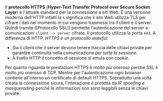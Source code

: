 Il **protocollo HTTPS** (**Hyper-Text Transfer Protocol over Secure Socket Layer**) è l'attuale standard per la connessione a siti Web.
È una versione moderna dell'HTTP infatti la `s` significa che il sito Web utilizza TLS per cifrare i dati nel momento in cui vengono trasmessi tra il client e il server.
Quindi tramite [[Protocollo SSL]] permette l'autenticazione del server e comunicazioni `client -> server` cifrate.
Il protocollo utilizza la porta `443`.
A differenza di HTTP, *HTTPS è un protocollo stateful*:
- Sia il client che il server devono tenere traccia delle chiavi private per garantire continuità nella comunicazione per *tutta la sessione*.
- A livello HTTP il concetto di sessione si emula con *cookie*.

Per quanto riguarda le prestazioni HTTPS è *molto più oneroso* perché SSL è molto più oneroso di TCP.
Mentre per l'autenticazione ogni browser contiene all'interno un certificato di default HTTPS.
Soprattutto una volta creata la connessione sicura, l'interazione è protetta da *IP spoofing* e *masquerading* perché le informazioni non sono leggibili senza le chiavi private.